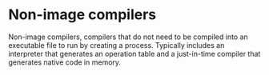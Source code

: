 # Non-image compilers
Non-image compilers, compilers that do not need to be compiled into an executable file to run by creating a process. 
Typically includes an interpreter that generates an operation table and a just-in-time compiler that generates native code in memory.